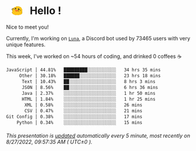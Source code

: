 <h1>   <img src="./spoinky.gif" style="vertical-align:middle;" width="30px">   Hello ! </h1>

Nice to meet you!

Currently, I'm working on <a href='https://github.com/Asgarrrr/Luna'>`Luna`</a>, a Discord bot used by 73465 users with very unique features.

This week, I've worked on ~54 hours of coding, and drinked 0 coffees ☕

```
JavaScript │ 44.81%   █████████░░░░░░░░░░░   34 hrs 35 mins
     Other │ 30.18%   ██████░░░░░░░░░░░░░░   23 hrs 18 mins
      Text │ 10.43%   ██░░░░░░░░░░░░░░░░░░   8 hrs 3 mins
      JSON │ 8.56%    ██░░░░░░░░░░░░░░░░░░   6 hrs 36 mins
      Java │ 2.37%    ░░░░░░░░░░░░░░░░░░░░   1 hr 50 mins
      HTML │ 1.84%    ░░░░░░░░░░░░░░░░░░░░   1 hr 25 mins
       XML │ 0.58%    ░░░░░░░░░░░░░░░░░░░░   26 mins
       CSV │ 0.47%    ░░░░░░░░░░░░░░░░░░░░   21 mins
Git Config │ 0.38%    ░░░░░░░░░░░░░░░░░░░░   17 mins
    Python │ 0.34%    ░░░░░░░░░░░░░░░░░░░░   15 mins
```

###### This presentation is [updated](https://github.com/Asgarrrr) automatically every 5 minute, most recently on 8/27/2022, 09:57:35 AM ( UTC±0 ).